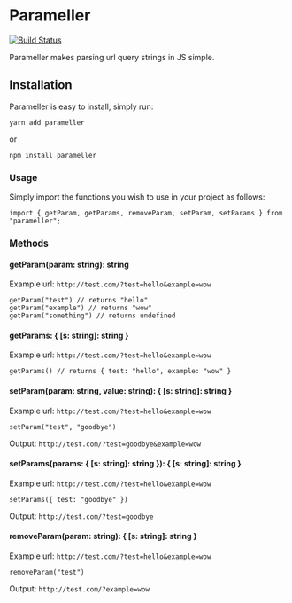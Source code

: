 # Parameller

[![Build Status](https://travis-ci.org/propcom/parameller.svg?branch=master)](https://travis-ci.org/propcom/parameller)

Parameller makes parsing url query strings in JS simple.

## Installation

Parameller is easy to install, simply run:

    yarn add parameller
    
or 

    npm install parameller

### Usage

Simply import the functions you wish to use in your project as follows:

    import { getParam, getParams, removeParam, setParam, setParams } from "parameller";
    
### Methods

#### getParam(param: string): string

Example url: `http://test.com/?test=hello&example=wow`

    getParam("test") // returns "hello"
    getParam("example") // returns "wow"
    getParam("something") // returns undefined
    
#### getParams: { [s: string]: string }

Example url: `http://test.com/?test=hello&example=wow`

    getParams() // returns { test: "hello", example: "wow" }
    
#### setParam(param: string, value: string): { [s: string]: string }

Example url: `http://test.com/?test=hello&example=wow`

    setParam("test", "goodbye")
    
Output: `http://test.com/?test=goodbye&example=wow`
    
#### setParams(params: { [s: string]: string }): { [s: string]: string }

Example url: `http://test.com/?test=hello&example=wow`

    setParams({ test: "goodbye" })
    
Output: `http://test.com/?test=goodbye`

#### removeParam(param: string): { [s: string]: string }

Example url: `http://test.com/?test=hello&example=wow`

    removeParam("test")
    
Output: `http://test.com/?example=wow`